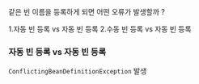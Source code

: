 같은 빈 이름을 등록하게 되면 어떤 오류가 발생할까 ? 

1.자동 빈 등록 vs 자동 빈 등록
2.수동 빈 등록 vs 자동 빈 등록

### 자동 빈 등록 vs 자동 빈 등록

`ConflictingBeanDefinitionException` 발생

